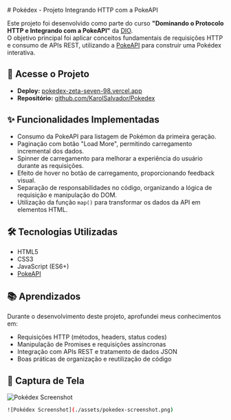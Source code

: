 # Pokédex - Projeto Integrando HTTP com a PokeAPI

Este projeto foi desenvolvido como parte do curso **"Dominando o Protocolo HTTP e Integrando com a PokeAPI"** da [DIO](https://www.dio.me/).  
O objetivo principal foi aplicar conceitos fundamentais de requisições HTTP e consumo de APIs REST, utilizando a [PokeAPI](https://pokeapi.co/) para construir uma Pokédex interativa.

## 🔗 Acesse o Projeto

- **Deploy:** [pokedex-zeta-seven-98.vercel.app](https://pokedex-zeta-seven-98.vercel.app)
- **Repositório:** [github.com/KarolSalvador/Pokedex](https://github.com/KarolSalvador/Pokedex)

## ✨ Funcionalidades Implementadas

- Consumo da PokeAPI para listagem de Pokémon da primeira geração.
- Paginação com botão "Load More", permitindo carregamento incremental dos dados.
- Spinner de carregamento para melhorar a experiência do usuário durante as requisições.
- Efeito de hover no botão de carregamento, proporcionando feedback visual.
- Separação de responsabilidades no código, organizando a lógica de requisição e manipulação do DOM.
- Utilização da função `map()` para transformar os dados da API em elementos HTML.

## 🛠️ Tecnologias Utilizadas

- HTML5  
- CSS3  
- JavaScript (ES6+)  
- [PokeAPI](https://pokeapi.co/)

## 📚 Aprendizados

Durante o desenvolvimento deste projeto, aprofundei meus conhecimentos em:

- Requisições HTTP (métodos, headers, status codes)
- Manipulação de Promises e requisições assíncronas
- Integração com APIs REST e tratamento de dados JSON
- Boas práticas de organização e reutilização de código

## 📸 Captura de Tela

![Pokédex Screenshot](https://i.postimg.cc/8c0Sd6bT/Captura-de-tela-2025-05-19-113949.png)

```bash
![Pokédex Screenshot](./assets/pokedex-screenshot.png)
